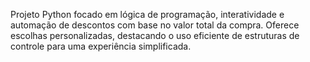 
Projeto Python focado em lógica de programação, interatividade e automação de descontos com base no valor total da compra. Oferece escolhas personalizadas, destacando o uso eficiente de estruturas de controle para uma experiência simplificada.
